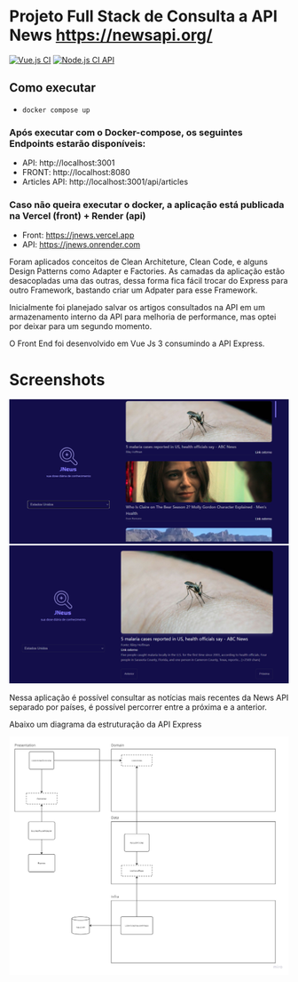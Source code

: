 # Projeto Full Stack de Consulta a API News https://newsapi.org/
[![Vue.js CI](https://github.com/victorjoao97/jnews/actions/workflows/vue.js.yml/badge.svg)](https://github.com/victorjoao97/jnews/actions/workflows/vue.js.yml)
[![Node.js CI API](https://github.com/victorjoao97/jnews/actions/workflows/node.js.yml/badge.svg)](https://github.com/victorjoao97/jnews/actions/workflows/node.js.yml)
## Como executar
- `docker compose up`

### Após executar com o Docker-compose, os seguintes Endpoints estarão disponíveis:
- API: http://localhost:3001
- FRONT: http://localhost:8080
- Articles API: http://localhost:3001/api/articles

### Caso não queira executar o docker, a aplicação está publicada na Vercel (front) + Render (api)
- Front: https://jnews.vercel.app
- API: https://jnews.onrender.com

Foram aplicados conceitos de Clean Architeture, Clean Code, e alguns Design Patterns como Adapter e Factories.
As camadas da aplicação estão desacopladas uma das outras, dessa forma fica fácil trocar do Express para outro Framework, bastando criar um Adpater para esse Framework.

Inicialmente foi planejado salvar os artigos consultados na API em um armazenamento interno da API para melhoria de performance, mas optei por deixar para um segundo momento.

O Front End foi desenvolvido em Vue Js 3 consumindo a API Express.

# Screenshots
![Alt text](image-1.png)  
![Alt text](image-2.png)

Nessa aplicação é possível consultar as notícias mais recentes da News API separado por países, é possível percorrer entre a próxima e a anterior.

Abaixo um diagrama da estruturação da API Express

![Alt text](image.png)
